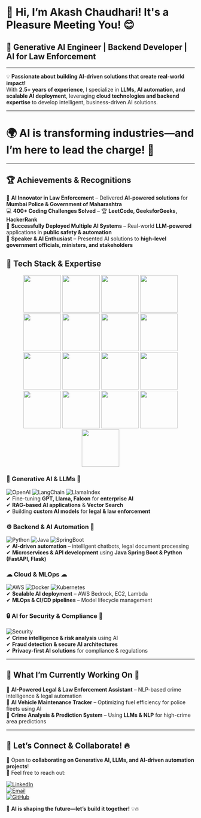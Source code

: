 # 👋 Hi, I’m Akash Chaudhari! It's a Pleasure Meeting You! 😊  
## 🚀 **Generative AI Engineer | Backend Developer | AI for Law Enforcement**  
---
💡 **Passionate about building AI-driven solutions that create real-world impact!**  
With **2.5+ years of experience**, I specialize in **LLMs, AI automation, and scalable AI deployment**, leveraging **cloud technologies and backend expertise** to develop intelligent, business-driven AI solutions.  

--- 
# 🌍 **AI is transforming industries—and I’m here to lead the charge!** 🚀  
---
## 🏆 **Achievements & Recognitions**  
🏅 **AI Innovator in Law Enforcement** – Delivered **AI-powered solutions** for **Mumbai Police & Government of Maharashtra**  
💻 **400+ Coding Challenges Solved** – 🏆 **LeetCode, GeeksforGeeks, HackerRank**  
🚀 **Successfully Deployed Multiple AI Systems** – Real-world **LLM-powered** applications in **public safety & automation**  
🎤 **Speaker & AI Enthusiast** – Presented AI solutions to **high-level government officials, ministers, and stakeholders**  

## 🚀 **Tech Stack & Expertise**  
<p align="center">
  <img src="https://img.shields.io/badge/-white?style=for-the-badge&logo=openai&logoColor=black" height="100">
  <img src="https://img.shields.io/badge/-white?style=for-the-badge&logo=langchain&logoColor=green" height="100">
  <img src="https://img.shields.io/badge/-white?style=for-the-badge&logo=llamaindex&logoColor=blue" height="100">
  <img src="https://img.shields.io/badge/-white?style=for-the-badge&logo=huggingface&logoColor=yellow" height="100">
  <img src="https://img.shields.io/badge/-white?style=for-the-badge&logo=tensorflow&logoColor=orange" height="100">
  <img src="https://img.shields.io/badge/-white?style=for-the-badge&logo=pytorch&logoColor=red" height="100">
  <img src="https://img.shields.io/badge/-white?style=for-the-badge&logo=fastapi&logoColor=teal" height="100">
  <img src="https://img.shields.io/badge/-white?style=for-the-badge&logo=flask&logoColor=black" height="100">
  <img src="https://img.shields.io/badge/-white?style=for-the-badge&logo=springboot&logoColor=green" height="100">
  <img src="https://img.shields.io/badge/-white?style=for-the-badge&logo=amazonaws&logoColor=orange" height="100">
  <img src="https://img.shields.io/badge/-white?style=for-the-badge&logo=docker&logoColor=blue" height="100">
  <img src="https://img.shields.io/badge/-white?style=for-the-badge&logo=kubernetes&logoColor=blue" height="100">
  <img src="https://img.shields.io/badge/-white?style=for-the-badge&logo=chromadb&logoColor=purple" height="100">
  <img src="https://img.shields.io/badge/-white?style=for-the-badge&logo=pinecone&logoColor=blue" height="100">
  <img src="https://img.shields.io/badge/-white?style=for-the-badge&logo=mongodb&logoColor=green" height="100">
  <img src="https://img.shields.io/badge/-white?style=for-the-badge&logo=mysql&logoColor=blue" height="100">
  <img src="https://img.shields.io/badge/-white?style=for-the-badge&logo=postgresql&logoColor=blue" height="100"></p>
  
### 🧠 **Generative AI & LLMs** 🤖
![OpenAI](https://img.shields.io/badge/OpenAI-412991?style=for-the-badge&logo=openai&logoColor=white)  ![LangChain](https://img.shields.io/badge/LangChain-229954?style=for-the-badge&logo=python&logoColor=white)  ![LlamaIndex](https://img.shields.io/badge/LlamaIndex-0A66C2?style=for-the-badge&logo=llama&logoColor=white)  
✔ Fine-tuning **GPT, Llama, Falcon** for **enterprise AI**  
✔ **RAG-based AI applications** & **Vector Search**  
✔ Building **custom AI models** for **legal & law enforcement**  

### ⚙ **Backend & AI Automation** 🔧  
![Python](https://img.shields.io/badge/Python-FFD43B?style=for-the-badge&logo=python&logoColor=black)  ![Java](https://img.shields.io/badge/Java-ED8B00?style=for-the-badge&logo=openjdk&logoColor=white)  ![SpringBoot](https://img.shields.io/badge/SpringBoot-6DB33F?style=for-the-badge&logo=spring&logoColor=white)  
✔ **AI-driven automation** – intelligent chatbots, legal document processing  
✔ **Microservices & API development** using **Java Spring Boot & Python (FastAPI, Flask)**  

### ☁ **Cloud & MLOps** ☁  
![AWS](https://img.shields.io/badge/AWS-FF9900?style=for-the-badge&logo=amazonaws&logoColor=white)  ![Docker](https://img.shields.io/badge/Docker-2496ED?style=for-the-badge&logo=docker&logoColor=white)  ![Kubernetes](https://img.shields.io/badge/Kubernetes-326CE5?style=for-the-badge&logo=kubernetes&logoColor=white)  
✔ **Scalable AI deployment** – AWS Bedrock, EC2, Lambda  
✔ **MLOps & CI/CD pipelines** – Model lifecycle management  

### 🔒 **AI for Security & Compliance** 🔐  
![Security](https://img.shields.io/badge/Security-232F3E?style=for-the-badge&logo=security&logoColor=white)  
✔ **Crime intelligence & risk analysis** using AI  
✔ **Fraud detection & secure AI architectures**  
✔ **Privacy-first AI solutions** for compliance & regulations  

---

## 🎯 **What I’m Currently Working On** 🚀  
📌 **AI-Powered Legal & Law Enforcement Assistant** – NLP-based crime intelligence & legal automation  
📌 **AI Vehicle Maintenance Tracker** – Optimizing fuel efficiency for police fleets using AI  
📌 **Crime Analysis & Prediction System** – Using **LLMs & NLP** for high-crime area predictions  

---

## 🤝 **Let’s Connect & Collaborate!** 🔥  
💼 Open to **collaborating on Generative AI, LLMs, and AI-driven automation projects**!  
📩 Feel free to reach out:  

[![LinkedIn](https://img.shields.io/badge/LinkedIn-0A66C2?style=for-the-badge&logo=linkedin&logoColor=white)](https://www.linkedin.com/in/akashchaudhari396)  
[![Email](https://img.shields.io/badge/Email-akash.jobs15@gmail.com-D14836?style=for-the-badge&logo=gmail&logoColor=white)](mailto:akash.jobs15@gmail.com)  
[![GitHub](https://img.shields.io/badge/GitHub-181717?style=for-the-badge&logo=github&logoColor=white)](https://github.com/AkashChaudhari396)  

🚀 **AI is shaping the future—let’s build it together!** 💡🔥  
